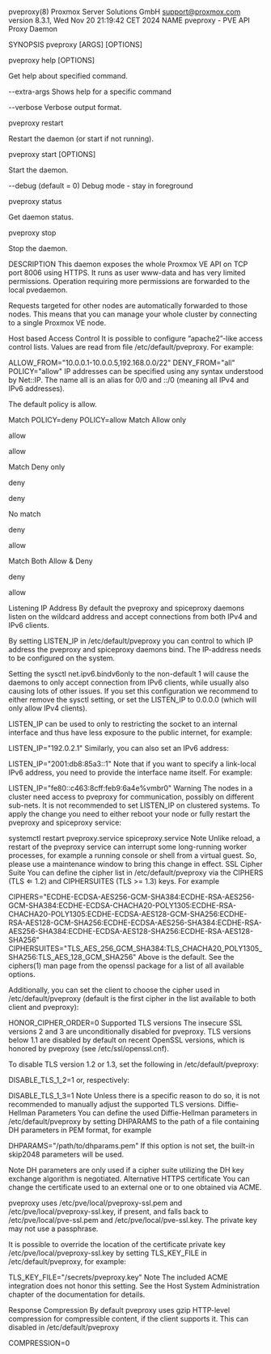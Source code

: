 pveproxy(8)
Proxmox Server Solutions GmbH
<support@proxmox.com>
version 8.3.1, Wed Nov 20 21:19:42 CET 2024
NAME 
pveproxy - PVE API Proxy Daemon

SYNOPSIS 
pveproxy <COMMAND> [ARGS] [OPTIONS]

pveproxy help [OPTIONS]

Get help about specified command.

--extra-args <array>
Shows help for a specific command

--verbose <boolean>
Verbose output format.

pveproxy restart

Restart the daemon (or start if not running).

pveproxy start [OPTIONS]

Start the daemon.

--debug <boolean> (default = 0)
Debug mode - stay in foreground

pveproxy status

Get daemon status.

pveproxy stop

Stop the daemon.

DESCRIPTION 
This daemon exposes the whole Proxmox VE API on TCP port 8006 using HTTPS. It runs as user www-data and has very limited permissions. Operation requiring more permissions are forwarded to the local pvedaemon.

Requests targeted for other nodes are automatically forwarded to those nodes. This means that you can manage your whole cluster by connecting to a single Proxmox VE node.

Host based Access Control 
It is possible to configure “apache2”-like access control lists. Values are read from file /etc/default/pveproxy. For example:

ALLOW_FROM="10.0.0.1-10.0.0.5,192.168.0.0/22"
DENY_FROM="all"
POLICY="allow"
IP addresses can be specified using any syntax understood by Net::IP. The name all is an alias for 0/0 and ::/0 (meaning all IPv4 and IPv6 addresses).

The default policy is allow.

Match	POLICY=deny	POLICY=allow
Match Allow only

allow

allow

Match Deny only

deny

deny

No match

deny

allow

Match Both Allow & Deny

deny

allow

Listening IP Address 
By default the pveproxy and spiceproxy daemons listen on the wildcard address and accept connections from both IPv4 and IPv6 clients.

By setting LISTEN_IP in /etc/default/pveproxy you can control to which IP address the pveproxy and spiceproxy daemons bind. The IP-address needs to be configured on the system.

Setting the sysctl net.ipv6.bindv6only to the non-default 1 will cause the daemons to only accept connection from IPv6 clients, while usually also causing lots of other issues. If you set this configuration we recommend to either remove the sysctl setting, or set the LISTEN_IP to 0.0.0.0 (which will only allow IPv4 clients).

LISTEN_IP can be used to only to restricting the socket to an internal interface and thus have less exposure to the public internet, for example:

LISTEN_IP="192.0.2.1"
Similarly, you can also set an IPv6 address:

LISTEN_IP="2001:db8:85a3::1"
Note that if you want to specify a link-local IPv6 address, you need to provide the interface name itself. For example:

LISTEN_IP="fe80::c463:8cff:feb9:6a4e%vmbr0"
Warning	The nodes in a cluster need access to pveproxy for communication, possibly on different sub-nets. It is not recommended to set LISTEN_IP on clustered systems.
To apply the change you need to either reboot your node or fully restart the pveproxy and spiceproxy service:

systemctl restart pveproxy.service spiceproxy.service
Note	Unlike reload, a restart of the pveproxy service can interrupt some long-running worker processes, for example a running console or shell from a virtual guest. So, please use a maintenance window to bring this change in effect.
SSL Cipher Suite 
You can define the cipher list in /etc/default/pveproxy via the CIPHERS (TLS ⇐ 1.2) and CIPHERSUITES (TLS >= 1.3) keys. For example

CIPHERS="ECDHE-ECDSA-AES256-GCM-SHA384:ECDHE-RSA-AES256-GCM-SHA384:ECDHE-ECDSA-CHACHA20-POLY1305:ECDHE-RSA-CHACHA20-POLY1305:ECDHE-ECDSA-AES128-GCM-SHA256:ECDHE-RSA-AES128-GCM-SHA256:ECDHE-ECDSA-AES256-SHA384:ECDHE-RSA-AES256-SHA384:ECDHE-ECDSA-AES128-SHA256:ECDHE-RSA-AES128-SHA256"
CIPHERSUITES="TLS_AES_256_GCM_SHA384:TLS_CHACHA20_POLY1305_SHA256:TLS_AES_128_GCM_SHA256"
Above is the default. See the ciphers(1) man page from the openssl package for a list of all available options.

Additionally, you can set the client to choose the cipher used in /etc/default/pveproxy (default is the first cipher in the list available to both client and pveproxy):

HONOR_CIPHER_ORDER=0
Supported TLS versions 
The insecure SSL versions 2 and 3 are unconditionally disabled for pveproxy. TLS versions below 1.1 are disabled by default on recent OpenSSL versions, which is honored by pveproxy (see /etc/ssl/openssl.cnf).

To disable TLS version 1.2 or 1.3, set the following in /etc/default/pveproxy:

DISABLE_TLS_1_2=1
or, respectively:

DISABLE_TLS_1_3=1
Note	Unless there is a specific reason to do so, it is not recommended to manually adjust the supported TLS versions.
Diffie-Hellman Parameters 
You can define the used Diffie-Hellman parameters in /etc/default/pveproxy by setting DHPARAMS to the path of a file containing DH parameters in PEM format, for example

DHPARAMS="/path/to/dhparams.pem"
If this option is not set, the built-in skip2048 parameters will be used.

Note	DH parameters are only used if a cipher suite utilizing the DH key exchange algorithm is negotiated.
Alternative HTTPS certificate 
You can change the certificate used to an external one or to one obtained via ACME.

pveproxy uses /etc/pve/local/pveproxy-ssl.pem and /etc/pve/local/pveproxy-ssl.key, if present, and falls back to /etc/pve/local/pve-ssl.pem and /etc/pve/local/pve-ssl.key. The private key may not use a passphrase.

It is possible to override the location of the certificate private key /etc/pve/local/pveproxy-ssl.key by setting TLS_KEY_FILE in /etc/default/pveproxy, for example:

TLS_KEY_FILE="/secrets/pveproxy.key"
Note	The included ACME integration does not honor this setting.
See the Host System Administration chapter of the documentation for details.

Response Compression 
By default pveproxy uses gzip HTTP-level compression for compressible content, if the client supports it. This can disabled in /etc/default/pveproxy

COMPRESSION=0